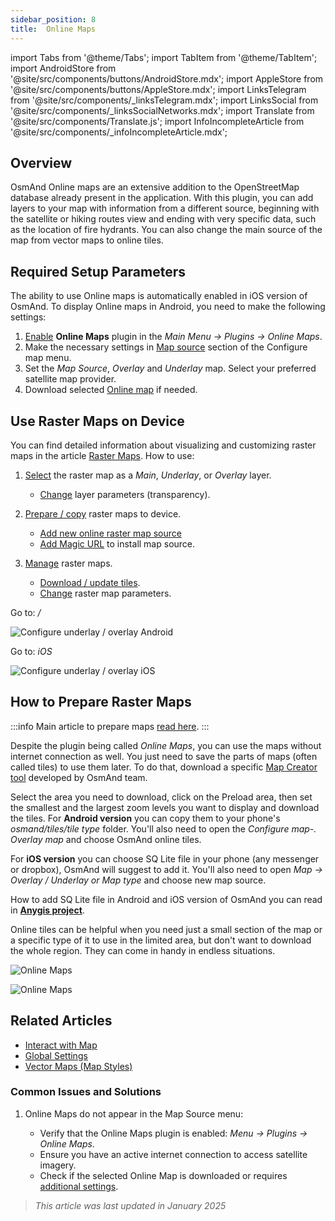 ```yaml
---
sidebar_position: 8
title:  Online Maps
---
```


import Tabs from '@theme/Tabs';
import TabItem from '@theme/TabItem';
import AndroidStore from '@site/src/components/buttons/AndroidStore.mdx';
import AppleStore from '@site/src/components/buttons/AppleStore.mdx';
import LinksTelegram from '@site/src/components/_linksTelegram.mdx';
import LinksSocial from '@site/src/components/_linksSocialNetworks.mdx';
import Translate from '@site/src/components/Translate.js';
import InfoIncompleteArticle from '@site/src/components/_infoIncompleteArticle.mdx';


## Overview

OsmAnd Online maps are an extensive addition to the OpenStreetMap database already present in the application. With this plugin, you can add layers to your map with information from a different source, beginning with the satellite or hiking routes view and ending with very specific data, such as the location of fire hydrants. You can also change the main source of the map from vector maps to online tiles.


## Required Setup Parameters

The ability to use Online maps is automatically enabled in iOS version of OsmAnd. To display Online maps in Android, you need to make the following settings:

1. [Enable](../plugins/index.md#enable--disable) **Online Maps** plugin in the *Main Menu → Plugins → Online Maps*.
2. Make the necessary settings in [Map source](../map/raster-maps.md#select-raster-maps) section of the Configure map menu.
3. Set the *Map Source*, *Overlay* and *Underlay* map. Select your preferred satellite map provider.
4. Download selected [Online map](#how-to-prepare-raster-maps) if needed.


## Use Raster Maps on Device

You can find detailed information about visualizing and customizing raster maps in the article [Raster Maps](../map/raster-maps.md). How to use:

1. [Select](../map/raster-maps.md#select-raster-maps) the raster map as a *Main*, *Underlay*, or *Overlay* layer.
    - [Change](../map/raster-maps.md#how-to-use-raster-maps) layer parameters (transparency).

2. [Prepare / copy](../map/raster-maps.md#prepare--copy-raster-maps-to-device) raster maps to device.
    - [Add new online raster map source](../map/raster-maps.md#add-new-online-raster-map-source)
    - [Add Magic URL](../map/raster-maps.md#magic-url-to-install-map-source) to install map source.

3. [Manage](../map/raster-maps.md#manage-raster-maps) raster maps.
    - [Download / update tiles](../map/raster-maps.md#download--update-tiles).
    - [Change](../map/raster-maps.md#change-raster-map-parameters) raster map parameters.


<Tabs groupId="operating-systems">

<TabItem value="android" label="Android">  

Go to: *<Translate android="true" ids="shared_string_menu,configure_map,layer_overlay"/> / <Translate android="true" ids="layer_underlay"/>*

![Configure underlay / overlay Android](@site/static/img/plugins/online-maps/config-underlay-overlay-android.png)

</TabItem>

<TabItem value="ios" label="iOS">  

Go to: *iOS* *<Translate ios="true" ids="shared_string_menu,configure_map,map_settings_overunder"/>*

![Configure underlay / overlay iOS](@site/static/img/plugins/online-maps/config-underlay-overlay-ios.png)

</TabItem>

</Tabs>


## How to Prepare Raster Maps

:::info
Main article to prepare maps [read here](https://docs.osmand.net/docs/technical/map-creation/create-offline-maps-yourself#raster-maps-advanced).
:::

Despite the plugin being called *Online Maps*, you can use the maps without internet connection as well. You just need to save the parts of maps (often called tiles) to use them later. To do that, download a specific [Map Creator tool](http://download.osmand.net/latest-night-build/OsmAndMapCreator-main.zip) developed by OsmAnd team.

Select the area you need to download, click on the Preload area, then set the smallest and the largest zoom levels you want to display and download the tiles.
For <b>Android version</b> you can copy them to your phone's <i>osmand/tiles/*tile type*</i> folder. You'll also need to open the <i>Configure map-. Overlay map</i> and choose OsmAnd online tiles.

For <b>iOS version</b> you can choose SQ Lite file in your phone (any messenger or dropbox), OsmAnd will suggest to add it. You'll also need to open <i>Map → Overlay / Underlay or Map type</i> and choose new map source.

How to add SQ Lite file in Android and iOS version of OsmAnd you can read in <a href="https://anygis.ru/Web/Html/Osmand_en"><b>Anygis project</b></a>.


Online tiles can be helpful when you need just a small section of the map or a specific type of it to use in the limited area, but don't want to download the whole region. They can come in handy in endless situations.

![Online Maps](@site/static/img/plugins/online-maps/map_creator.jpg)

![Online Maps](@site/static/img/plugins/online-maps/map_creator_menu.jpg)


## Related Articles

- [Interact with Map](../../user/map/interact-with-map.md)
- [Global Settings](../../user/personal/global-settings.md)
- [Vector Maps (Map Styles)](../../user/map/vector-maps.md)

### Common Issues and Solutions

1. Online Maps do not appear in the Map Source menu:  
  
    - Verify that the Online Maps plugin is enabled: *Menu → Plugins → Online Maps*.  
    - Ensure you have an active internet connection to access satellite imagery.  
    - Check if the selected Online Map is downloaded or requires [additional settings](../map/raster-maps.md#select-raster-maps).

> *This article was last updated in January 2025*

